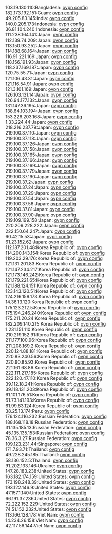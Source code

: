 103.19.130.110:Bangladesh: [ovpn config](vpn/103_19_130_110.ovpn)  
182.173.192.151:Guam: [ovpn config](vpn/182_173_192_151.ovpn)  
49.205.83.145:India: [ovpn config](vpn/49_205_83_145.ovpn)  
140.0.205.173:Indonesia: [ovpn config](vpn/140_0_205_173.ovpn)  
36.81.104.240:Indonesia: [ovpn config](vpn/36_81_104_240.ovpn)  
111.238.164.141:Japan: [ovpn config](vpn/111_238_164_141.ovpn)  
112.139.74.209:Japan: [ovpn config](vpn/112_139_74_209.ovpn)  
113.150.93.252:Japan: [ovpn config](vpn/113_150_93_252.ovpn)  
114.188.68.164:Japan: [ovpn config](vpn/114_188_68_164.ovpn)  
116.91.221.169:Japan: [ovpn config](vpn/116_91_221_169.ovpn)  
118.156.191.93:Japan: [ovpn config](vpn/118_156_191_93.ovpn)  
118.237.169.187:Japan: [ovpn config](vpn/118_237_169_187.ovpn)  
120.75.55.71:Japan: [ovpn config](vpn/120_75_55_71.ovpn)  
121.106.43.31:Japan: [ovpn config](vpn/121_106_43_31.ovpn)  
121.116.54.91:Japan: [ovpn config](vpn/121_116_54_91.ovpn)  
121.3.101.169:Japan: [ovpn config](vpn/121_3_101_169.ovpn)  
126.103.131.14:Japan: [ovpn config](vpn/126_103_131_14.ovpn)  
126.94.177.132:Japan: [ovpn config](vpn/126_94_177_132.ovpn)  
131.147.36.195:Japan: [ovpn config](vpn/131_147_36_195.ovpn)  
138.64.103.194:Japan: [ovpn config](vpn/138_64_103_194.ovpn)  
153.226.203.168:Japan: [ovpn config](vpn/153_226_203_168.ovpn)  
1.33.224.44:Japan: [ovpn config](vpn/1_33_224_44.ovpn)  
218.216.237.79:Japan: [ovpn config](vpn/218_216_237_79.ovpn)  
219.100.37.110:Japan: [ovpn config](vpn/219_100_37_110.ovpn)  
219.100.37.118:Japan: [ovpn config](vpn/219_100_37_118.ovpn)  
219.100.37.126:Japan: [ovpn config](vpn/219_100_37_126.ovpn)  
219.100.37.158:Japan: [ovpn config](vpn/219_100_37_158.ovpn)  
219.100.37.165:Japan: [ovpn config](vpn/219_100_37_165.ovpn)  
219.100.37.166:Japan: [ovpn config](vpn/219_100_37_166.ovpn)  
219.100.37.169:Japan: [ovpn config](vpn/219_100_37_169.ovpn)  
219.100.37.179:Japan: [ovpn config](vpn/219_100_37_179.ovpn)  
219.100.37.190:Japan: [ovpn config](vpn/219_100_37_190.ovpn)  
219.100.37.2:Japan: [ovpn config](vpn/219_100_37_2.ovpn)  
219.100.37.24:Japan: [ovpn config](vpn/219_100_37_24.ovpn)  
219.100.37.29:Japan: [ovpn config](vpn/219_100_37_29.ovpn)  
219.100.37.54:Japan: [ovpn config](vpn/219_100_37_54.ovpn)  
219.100.37.56:Japan: [ovpn config](vpn/219_100_37_56.ovpn)  
219.100.37.81:Japan: [ovpn config](vpn/219_100_37_81.ovpn)  
219.100.37.90:Japan: [ovpn config](vpn/219_100_37_90.ovpn)  
219.109.199.158:Japan: [ovpn config](vpn/219_109_199_158.ovpn)  
220.209.228.222:Japan: [ovpn config](vpn/220_209_228_222.ovpn)  
222.150.64.247:Japan: [ovpn config](vpn/222_150_64_247.ovpn)  
60.42.15.53:Japan: [ovpn config](vpn/60_42_15_53.ovpn)  
61.23.152.62:Japan: [ovpn config](vpn/61_23_152_62.ovpn)  
112.187.201.48:Korea Republic of: [ovpn config](vpn/112_187_201_48.ovpn)  
114.200.143.154:Korea Republic of: [ovpn config](vpn/114_200_143_154.ovpn)  
119.203.29.176:Korea Republic of: [ovpn config](vpn/119_203_29_176.ovpn)  
121.131.201.83:Korea Republic of: [ovpn config](vpn/121_131_201_83.ovpn)  
121.147.234.217:Korea Republic of: [ovpn config](vpn/121_147_234_217.ovpn)  
121.173.146.242:Korea Republic of: [ovpn config](vpn/121_173_146_242.ovpn)  
121.179.221.65:Korea Republic of: [ovpn config](vpn/121_179_221_65.ovpn)  
121.188.124.151:Korea Republic of: [ovpn config](vpn/121_188_124_151.ovpn)  
123.143.120.51:Korea Republic of: [ovpn config](vpn/123_143_120_51.ovpn)  
124.216.159.173:Korea Republic of: [ovpn config](vpn/124_216_159_173.ovpn)  
14.36.13.120:Korea Republic of: [ovpn config](vpn/14_36_13_120.ovpn)  
175.123.212.5:Korea Republic of: [ovpn config](vpn/175_123_212_5.ovpn)  
175.194.246.240:Korea Republic of: [ovpn config](vpn/175_194_246_240.ovpn)  
175.211.20.24:Korea Republic of: [ovpn config](vpn/175_211_20_24.ovpn)  
182.209.140.215:Korea Republic of: [ovpn config](vpn/182_209_140_215.ovpn)  
1.231.151.110:Korea Republic of: [ovpn config](vpn/1_231_151_110.ovpn)  
210.219.152.91:Korea Republic of: [ovpn config](vpn/210_219_152_91.ovpn)  
211.177.100.96:Korea Republic of: [ovpn config](vpn/211_177_100_96.ovpn)  
211.208.169.2:Korea Republic of: [ovpn config](vpn/211_208_169_2.ovpn)  
220.124.88.181:Korea Republic of: [ovpn config](vpn/220_124_88_181.ovpn)  
220.83.240.56:Korea Republic of: [ovpn config](vpn/220_83_240_56.ovpn)  
220.90.85.93:Korea Republic of: [ovpn config](vpn/220_90_85_93.ovpn)  
221.161.68.86:Korea Republic of: [ovpn config](vpn/221_161_68_86.ovpn)  
222.111.217.185:Korea Republic of: [ovpn config](vpn/222_111_217_185.ovpn)  
222.120.47.110:Korea Republic of: [ovpn config](vpn/222_120_47_110.ovpn)  
39.112.18.241:Korea Republic of: [ovpn config](vpn/39_112_18_241.ovpn)  
39.118.131.203:Korea Republic of: [ovpn config](vpn/39_118_131_203.ovpn)  
61.101.176.51:Korea Republic of: [ovpn config](vpn/61_101_176_51.ovpn)  
61.73.141.193:Korea Republic of: [ovpn config](vpn/61_73_141_193.ovpn)  
61.99.83.124:Korea Republic of: [ovpn config](vpn/61_99_83_124.ovpn)  
38.25.13.174:Peru: [ovpn config](vpn/38_25_13_174.ovpn)  
176.124.116.232:Russian Federation: [ovpn config](vpn/176_124_116_232.ovpn)  
188.168.118.18:Russian Federation: [ovpn config](vpn/188_168_118_18.ovpn)  
31.135.185.13:Russian Federation: [ovpn config](vpn/31_135_185_13.ovpn)  
45.135.135.153:Russian Federation: [ovpn config](vpn/45_135_135_153.ovpn)  
78.36.3.27:Russian Federation: [ovpn config](vpn/78_36_3_27.ovpn)  
109.123.231.44:Singapore: [ovpn config](vpn/109_123_231_44.ovpn)  
171.7.93.71:Thailand: [ovpn config](vpn/171_7_93_71.ovpn)  
49.228.245.185:Thailand: [ovpn config](vpn/49_228_245_185.ovpn)  
58.136.152.5:Thailand: [ovpn config](vpn/58_136_152_5.ovpn)  
91.202.133.146:Ukraine: [ovpn config](vpn/91_202_133_146.ovpn)  
147.28.183.238:United States: [ovpn config](vpn/147_28_183_238.ovpn)  
163.182.174.159:United States: [ovpn config](vpn/163_182_174_159.ovpn)  
173.198.248.39:United States: [ovpn config](vpn/173_198_248_39.ovpn)  
193.122.146.9:United States: [ovpn config](vpn/193_122_146_9.ovpn)  
47.157.1.140:United States: [ovpn config](vpn/47_157_1_140.ovpn)  
66.191.37.236:United States: [ovpn config](vpn/66_191_37_236.ovpn)  
72.222.152.229:United States: [ovpn config](vpn/72_222_152_229.ovpn)  
74.51.152.232:United States: [ovpn config](vpn/74_51_152_232.ovpn)  
113.166.128.178:Viet Nam: [ovpn config](vpn/113_166_128_178.ovpn)  
14.234.26.158:Viet Nam: [ovpn config](vpn/14_234_26_158.ovpn)  
42.117.56.144:Viet Nam: [ovpn config](vpn/42_117_56_144.ovpn)  
